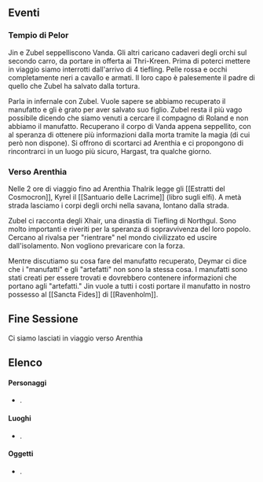
## Eventi

### Tempio di Pelor
Jin e Zubel seppelliscono Vanda. Gli altri caricano cadaveri degli orchi sul secondo carro, da portare in offerta ai Thri-Kreen.
Prima di poterci mettere in viaggio siamo interrotti dall'arrivo di 4 tiefling.
Pelle rossa e occhi completamente neri a cavallo e armati. Il loro capo è palesemente il padre di quello che Zubel ha salvato dalla tortura.

Parla in infernale con Zubel. Vuole sapere se abbiamo recuperato il manufatto e gli è grato per aver salvato suo figlio. Zubel resta il più vago possibile dicendo che siamo venuti a cercare il compagno di Roland e non abbiamo il manufatto.
Recuperano il corpo di Vanda appena seppellito, con al speranza di ottenere più informazioni dalla morta tramite la magia (di cui però non dispone).
Si offrono di scortarci ad Arenthia e ci propongono di rincontrarci in un luogo più sicuro, Hargast, tra qualche giorno.

### Verso Arenthia
Nelle 2 ore di viaggio fino ad Arenthia Thalrik legge gli [[Estratti del Cosmocron]], Kyrel il [[Santuario delle Lacrime]] (libro sugli elfi). A metà strada lasciamo i corpi degli orchi nella savana, lontano dalla strada.

Zubel ci racconta degli Xhair, una dinastia di Tiefling di Northgul. Sono molto importanti e riveriti per la speranza di sopravvivenza del loro popolo. Cercano al rivalsa per "rientrare" nel mondo civilizzato ed uscire dall'isolamento. Non vogliono prevaricare con la forza.

Mentre discutiamo su cosa fare del manufatto recuperato, Deymar ci dice che i "manufatti" e gli "artefatti" non sono la stessa cosa. I manufatti sono stati creati per essere trovati e dovrebbero contenere informazioni che portano agli "artefatti."
Jin vuole a tutti i costi portare il manufatto in nostro possesso al [[Sancta Fides]] di [[Ravenholm]].



## Fine Sessione
Ci siamo lasciati in viaggio verso Arenthia 

## Elenco

#### Personaggi
- .

#### Luoghi
- .

#### Oggetti
- .
